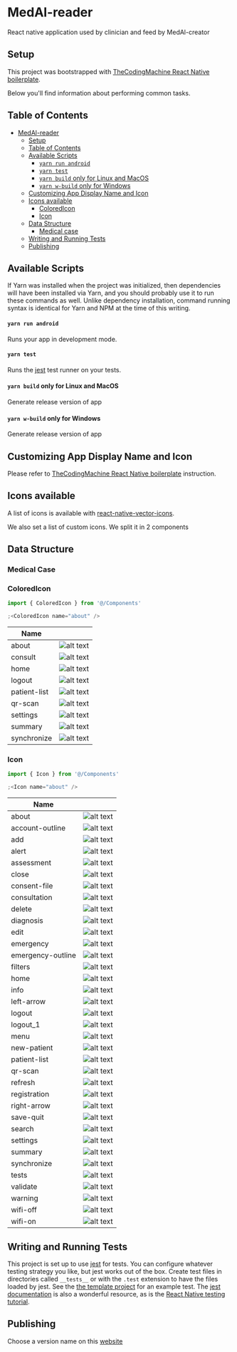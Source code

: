# MedAl-reader

React native application used by clinician and feed by MedAl-creator

## Setup

This project was bootstrapped with [TheCodingMachine React Native boilerplate](https://github.com/thecodingmachine/react-native-boilerplate).

Below you'll find information about performing common tasks.

## Table of Contents

- [MedAl-reader](#medal-reader)
  - [Setup](#setup)
  - [Table of Contents](#table-of-contents)
  - [Available Scripts](#available-scripts)
    - [`yarn run android`](#yarn-run-android)
    - [`yarn test`](#yarn-test)
    - [`yarn build` only for Linux and MacOS](#yarn-build-only-for-linux-and-macos)
    - [`yarn w-build` only for Windows](#yarn-w-build-only-for-windows)
  - [Customizing App Display Name and Icon](#customizing-app-display-name-and-icon)
  - [Icons available](#icons-available)
    - [ColoredIcon](#coloredicon)
    - [Icon](#icon)
  - [Data Structure](#data-structure)
    - [Medical case](#medical-case)
  - [Writing and Running Tests](#writing-and-running-tests)
  - [Publishing](#publishing)

## Available Scripts

If Yarn was installed when the project was initialized, then dependencies will have been installed via Yarn, and you should probably use it to run these commands as well. Unlike dependency installation, command running syntax is identical for Yarn and NPM at the time of this writing.

#### `yarn run android`

Runs your app in development mode.

#### `yarn test`

Runs the [jest](https://github.com/facebook/jest) test runner on your tests.

#### `yarn build` only for Linux and MacOS

Generate release version of app

#### `yarn w-build` only for Windows

Generate release version of app

## Customizing App Display Name and Icon

Please refer to [TheCodingMachine React Native boilerplate](https://github.com/thecodingmachine/react-native-boilerplate) instruction.

## Icons available

A list of icons is available with [react-native-vector-icons](https://github.com/oblador/react-native-vector-icons).

We also set a list of custom icons. We split it in 2 components

## Data Structure

### Medical Case

### ColoredIcon

```javascript
import { ColoredIcon } from '@/Components'

;<ColoredIcon name="about" />
```

| Name         |                                                                                                                                                      |
| ------------ | :--------------------------------------------------------------------------------------------------------------------------------------------------: |
| about        |        ![alt text](https://github.com/Wavemind/liwi-medal-reader/blob/develop/documentations/images/colored/about_color.png?raw=true 'alert')        |
| consult      |      ![alt text](https://github.com/Wavemind/liwi-medal-reader/blob/develop/documentations/images/colored/consult_color.png?raw=true 'consult')      |
| home         |         ![alt text](https://github.com/Wavemind/liwi-medal-reader/blob/develop/documentations/images/colored/home_color.png?raw=true 'home')         |
| logout       |       ![alt text](https://github.com/Wavemind/liwi-medal-reader/blob/develop/documentations/images/colored/logout_color.png?raw=true 'logout')       |
| patient-list | ![alt text](https://github.com/Wavemind/liwi-medal-reader/blob/develop/documentations/images/colored/patient-list_color.png?raw=true 'patient-list') |
| qr-scan      |      ![alt text](https://github.com/Wavemind/liwi-medal-reader/blob/develop/documentations/images/colored/qr-scan_color.png?raw=true 'qr-scan')      |
| settings     |     ![alt text](https://github.com/Wavemind/liwi-medal-reader/blob/develop/documentations/images/colored/settings_color.png?raw=true 'settings')     |
| summary      |      ![alt text](https://github.com/Wavemind/liwi-medal-reader/blob/develop/documentations/images/colored/summary_color.png?raw=true 'summary')      |
| synchronize  |  ![alt text](https://github.com/Wavemind/liwi-medal-reader/blob/develop/documentations/images/colored/synchronize_color.png?raw=true 'synchronize')  |

### Icon

```javascript
import { Icon } from '@/Components'

;<Icon name="about" />
```

| Name              |                                                                                                                                                        |
| ----------------- | :----------------------------------------------------------------------------------------------------------------------------------------------------: |
| about             |             ![alt text](https://github.com/Wavemind/liwi-medal-reader/blob/develop/documentations/images/about_light.png?raw=true 'about')             |
| account-outline   |   ![alt text](https://github.com/Wavemind/liwi-medal-reader/blob/develop/documentations/images/account-outline_light.png?raw=true 'account-outline')   |
| add               |               ![alt text](https://github.com/Wavemind/liwi-medal-reader/blob/develop/documentations/images/add_light.png?raw=true 'add')               |
| alert             |             ![alt text](https://github.com/Wavemind/liwi-medal-reader/blob/develop/documentations/images/alert_light.png?raw=true 'alert')             |
| assessment        |        ![alt text](https://github.com/Wavemind/liwi-medal-reader/blob/develop/documentations/images/assessment_light.png?raw=true 'assessment')        |
| close             |             ![alt text](https://github.com/Wavemind/liwi-medal-reader/blob/develop/documentations/images/close_light.png?raw=true 'close')             |
| consent-file      |      ![alt text](https://github.com/Wavemind/liwi-medal-reader/blob/develop/documentations/images/consent-file_light.png?raw=true 'consent-file')      |
| consultation      |        ![alt text](https://github.com/Wavemind/liwi-medal-reader/blob/develop/documentations/images/consult_light.png?raw=true 'consultation')         |
| delete            |            ![alt text](https://github.com/Wavemind/liwi-medal-reader/blob/develop/documentations/images/delete_light.png?raw=true 'delete')            |
| diagnosis         |         ![alt text](https://github.com/Wavemind/liwi-medal-reader/blob/develop/documentations/images/diagnosis_light.png?raw=true 'diagnosis')         |
| edit              |              ![alt text](https://github.com/Wavemind/liwi-medal-reader/blob/develop/documentations/images/edit_light.png?raw=true 'edit')              |
| emergency         |         ![alt text](https://github.com/Wavemind/liwi-medal-reader/blob/develop/documentations/images/emergency_light.png?raw=true 'emergency')         |
| emergency-outline | ![alt text](https://github.com/Wavemind/liwi-medal-reader/blob/develop/documentations/images/emergency-outline_light.png?raw=true 'emergency-outline') |
| filters           |           ![alt text](https://github.com/Wavemind/liwi-medal-reader/blob/develop/documentations/images/filtre_light.png?raw=true 'filters')            |
| home              |              ![alt text](https://github.com/Wavemind/liwi-medal-reader/blob/develop/documentations/images/home_light.png?raw=true 'home')              |
| info              |              ![alt text](https://github.com/Wavemind/liwi-medal-reader/blob/develop/documentations/images/info_light.png?raw=true 'info')              |
| left-arrow        |        ![alt text](https://github.com/Wavemind/liwi-medal-reader/blob/develop/documentations/images/left-arrow_light.png?raw=true 'left-arrow')        |
| logout            |            ![alt text](https://github.com/Wavemind/liwi-medal-reader/blob/develop/documentations/images/logout_light.png?raw=true 'logout')            |
| logout_1          |          ![alt text](https://github.com/Wavemind/liwi-medal-reader/blob/develop/documentations/images/logout_light_1.png?raw=true 'logout_1')          |
| menu              |              ![alt text](https://github.com/Wavemind/liwi-medal-reader/blob/develop/documentations/images/menu_light.png?raw=true 'menu')              |
| new-patient       |       ![alt text](https://github.com/Wavemind/liwi-medal-reader/blob/develop/documentations/images/new-patient_light.png?raw=true 'new-patient')       |
| patient-list      |      ![alt text](https://github.com/Wavemind/liwi-medal-reader/blob/develop/documentations/images/patient-list_light.png?raw=true 'patient-list')      |
| qr-scan           |           ![alt text](https://github.com/Wavemind/liwi-medal-reader/blob/develop/documentations/images/qr-scan_light.png?raw=true 'qr-scan')           |
| refresh           |           ![alt text](https://github.com/Wavemind/liwi-medal-reader/blob/develop/documentations/images/refresh_light.png?raw=true 'refresh')           |
| registration      |      ![alt text](https://github.com/Wavemind/liwi-medal-reader/blob/develop/documentations/images/registration_light.png?raw=true 'registration')      |
| right-arrow       |       ![alt text](https://github.com/Wavemind/liwi-medal-reader/blob/develop/documentations/images/right-arrow_light.png?raw=true 'right-arrow')       |
| save-quit         |         ![alt text](https://github.com/Wavemind/liwi-medal-reader/blob/develop/documentations/images/save-quit_light.png?raw=true 'save-quit')         |
| search            |            ![alt text](https://github.com/Wavemind/liwi-medal-reader/blob/develop/documentations/images/search_light.png?raw=true 'search')            |
| settings          |          ![alt text](https://github.com/Wavemind/liwi-medal-reader/blob/develop/documentations/images/settings_light.png?raw=true 'settings')          |
| summary           |           ![alt text](https://github.com/Wavemind/liwi-medal-reader/blob/develop/documentations/images/summary_light.png?raw=true 'summary')           |
| synchronize       |       ![alt text](https://github.com/Wavemind/liwi-medal-reader/blob/develop/documentations/images/synchronize_light.png?raw=true 'synchronize')       |
| tests             |           ![alt text](https://github.com/Wavemind/liwi-medal-reader/blob/develop/documentations/images/validate_light.png?raw=true 'tests')            |
| validate          |          ![alt text](https://github.com/Wavemind/liwi-medal-reader/blob/develop/documentations/images/warning_light.png?raw=true 'validate')           |
| warning           |           ![alt text](https://github.com/Wavemind/liwi-medal-reader/blob/develop/documentations/images/warning_light.png?raw=true 'warning')           |
| wifi-off          |          ![alt text](https://github.com/Wavemind/liwi-medal-reader/blob/develop/documentations/images/wifi-off_light.png?raw=true 'wifi-off')          |
| wifi-on           |           ![alt text](https://github.com/Wavemind/liwi-medal-reader/blob/develop/documentations/images/wifi-on_light.png?raw=true 'wifi-on')           |

## Writing and Running Tests

This project is set up to use [jest](https://facebook.github.io/jest/) for tests. You can configure whatever testing strategy you like, but jest works out of the box. Create test files in directories called `__tests__` or with the `.test` extension to have the files loaded by jest. See the [the template project](https://github.com/react-community/create-react-native-app/blob/master/react-native-scripts/template/App.test.js) for an example test. The [jest documentation](https://facebook.github.io/jest/docs/en/getting-started.html) is also a wonderful resource, as is the [React Native testing tutorial](https://facebook.github.io/jest/docs/en/tutorial-react-native.html).

## Publishing

Choose a version name on this [website](https://www.ikea.com/)
